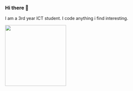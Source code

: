 ### Hi there 👋
I am a 3rd year ICT student. I code anything i find interesting.

<div>
<img align=center height=200 src="https://grs.delnegend.com/?username=K0ntact&hide_rank=true&show_icons=true&theme=algolia">
</div>

<!--
**K0ntact/K0ntact** is a ✨ _special_ ✨ repository because its `README.md` (this file) appears on your GitHub profile.

Here are some ideas to get you started:
- 🔭 I’m currently working on ...
- 🌱 I’m currently learning ...
- 👯 I’m looking to collaborate on ...
- 🤔 I’m looking for help with ...
- 💬 Ask me about ...
- 📫 How to reach me: ...
- 😄 Pronouns: ...
- ⚡ Fun fact: ...
-->
